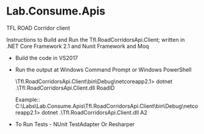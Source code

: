 # Lab.Consume.Apis
TFL ROAD Corridor client

Instructions to Build and Run the Tfl.RoadCorridorsApi.Client; written in .NET Core Framework 2.1 and Nunit Framework and Moq

- Build the code in VS2017
- Run the output at Windows Command Prompt or Windows PowerShell

     <application directory>\Tfl.RoadCorridorsApi.Client\bin\Debug\netcoreapp2.1> dotnet .\Tfl.RoadCorridorsApi.Client.dll RoadID
     
     Example::
        C:\Labs\Lab.Consume.Apis\Tfl.RoadCorridorsApi.Client\bin\Debug\netcoreapp2.1> dotnet .\Tfl.RoadCorridorsApi.Client.dll A2

- To Run Tests - NUnit TestAdapter Or Resharper
